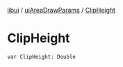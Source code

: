 [libui](../README.md) / [uiAreaDrawParams](README.md) / [ClipHeight](-clip-height.md)

# ClipHeight

`var ClipHeight: Double`
